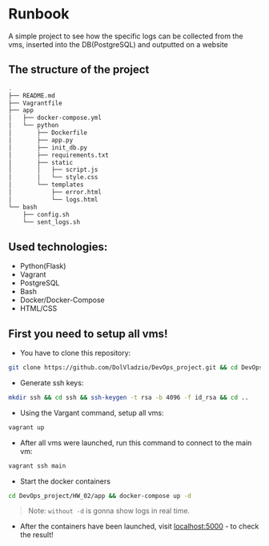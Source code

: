# Runbook

A simple project to see how the specific logs can be collected from the vms, inserted into the DB(PostgreSQL) and outputted on a website

## The structure of the project
```sh
.
├── README.md
├── Vagrantfile
├── app
│   ├── docker-compose.yml
│   └── python
│       ├── Dockerfile
│       ├── app.py
│       ├── init_db.py
│       ├── requirements.txt
│       ├── static
│       │   ├── script.js
│       │   └── style.css
│       └── templates
│           ├── error.html
│           └── logs.html
└── bash
    ├── config.sh
    └── sent_logs.sh
```

## Used technologies:
- Python(Flask)
- Vagrant
- PostgreSQL
- Bash
- Docker/Docker-Compose
- HTML/CSS


## First you need to setup all vms! 

- You have to clone this repository:
```sh
git clone https://github.com/DolVladzio/DevOps_project.git && cd DevOps_project
```

- Generate ssh keys:
```sh
mkdir ssh && cd ssh && ssh-keygen -t rsa -b 4096 -f id_rsa && cd ..
```

- Using the Vargant command, setup all vms:
```sh
vagrant up
```

- After all vms were launched, run this command to connect to the main vm:
```sh
vagrant ssh main
```

- Start the docker containers
```sh
cd DevOps_project/HW_02/app && docker-compose up -d
```
> Note: `without -d` is gonna show logs in real time.

- After the containers have been launched, visit [localhost:5000] - to check the result!

[//]: # (These are reference links)
[localhost:5000]: <http://localhost:5000>
